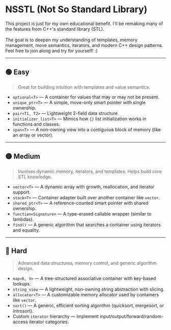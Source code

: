 # NSSTL (Not So Standard Library)

This project is just for my own educational benefit. I'll be remaking many of the features from C++'s standard library (STL). 
<br/><br/>
The goal is to deepen my understanding of templates, memory management, move semantics, iterators, and modern C++ design patterns.
Feel free to join along and try for yourself! :)

---

## 🟢 Easy

> Great for building intuition with templates and value semantics.

- `optional<T>` — A container for values that may or may not be present.
- `unique_ptr<T>` — A simple, move-only smart pointer with single ownership.
- `pair<T1, T2>` — Lightweight 2-field data structure.
- `initializer_list<T>` — Mimics how `{}` list initialization works in functions and classes.
- `span<T>` — A non-owning view into a contiguous block of memory (like an array or vector).

---

## 🟡 Medium

> Involves dynamic memory, iterators, and templates. Helps build core STL knowledge.

- `vector<T>` — A dynamic array with growth, reallocation, and iterator support.
- `stack<T>` — Container adapter built over another container like `vector`.
- `shared_ptr<T>` — A reference-counted smart pointer with shared ownership.
- `function<Signature>` — A type-erased callable wrapper (similar to lambdas).
- `find()` — A generic algorithm that searches a container using iterators and equality.

---

## 🔴 Hard

> Advanced data structures, memory control, and generic algorithm design.

- `map<K, V>` — A tree-structured associative container with key-based lookups.
- `string_view` — A lightweight, non-owning string abstraction with slicing.
- `allocator<T>` — A customizable memory allocator used by containers like `vector`.
- `sort()` — A generic, efficient sorting algorithm (quicksort, mergesort, or introsort).
- Custom `iterator` hierarchy — Implement input/output/forward/random-access iterator categories.
